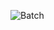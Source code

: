 ![Batch](https://user-images.githubusercontent.com/24608378/112422636-87437580-8d74-11eb-87c8-3cb1172618ee.png)
